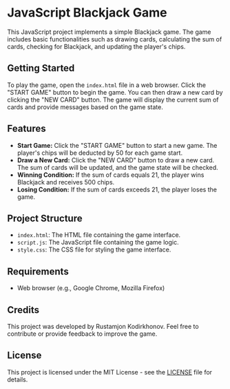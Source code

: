 # JavaScript Blackjack Game

This JavaScript project implements a simple Blackjack game. The game includes basic functionalities such as drawing cards, calculating the sum of cards, checking for Blackjack, and updating the player's chips.

## Getting Started

To play the game, open the `index.html` file in a web browser. Click the "START GAME" button to begin the game. You can then draw a new card by clicking the "NEW CARD" button. The game will display the current sum of cards and provide messages based on the game state.

## Features

- **Start Game:** Click the "START GAME" button to start a new game. The player's chips will be deducted by 50 for each game start.
- **Draw a New Card:** Click the "NEW CARD" button to draw a new card. The sum of cards will be updated, and the game state will be checked.
- **Winning Condition:** If the sum of cards equals 21, the player wins Blackjack and receives 500 chips.
- **Losing Condition:** If the sum of cards exceeds 21, the player loses the game.

## Project Structure

- `index.html`: The HTML file containing the game interface.
- `script.js`: The JavaScript file containing the game logic.
- `style.css`: The CSS file for styling the game interface.

## Requirements

- Web browser (e.g., Google Chrome, Mozilla Firefox)

## Credits

This project was developed by Rustamjon Kodirkhonov. Feel free to contribute or provide feedback to improve the game.

## License

This project is licensed under the MIT License - see the [LICENSE](LICENSE) file for details.
